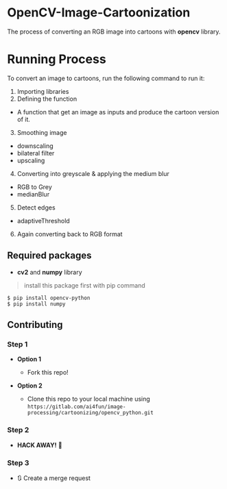 # OpenCV-Image-Cartoonization

The process of converting an RGB image into cartoons with **opencv** library.


# Running Process

To convert an image to cartoons, run the following command to run it:
 1. Importing libraries
 2. Defining the function
 - A function that get an image as inputs and produce the cartoon version of it.
 3. Smoothing image
 - downscaling
 - bilateral filter
 - upscaling
 4. Converting into greyscale & applying the medium blur
 - RGB to Grey
 - medianBlur
 5. Detect  edges
 - adaptiveThreshold
 6. Again converting back to RGB format


## Required packages

- **cv2**  and **numpy** library
> install this package first with pip command

    $ pip install opencv-python
    $ pip install numpy

## Contributing

### Step 1

-   **Option 1**
    
    -    Fork this repo!
-   **Option 2**
    
    -    Clone this repo to your local machine using `https://gitlab.com/ai4fun/image-processing/cartoonizing/opencv_python.git`
### Step 2

-   **HACK AWAY!** 🔨

### Step 3

-   🔃 Create a merge request